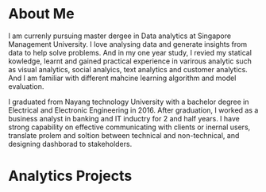 # About Me
I am currenly pursuing master dergee in Data analytics at Singapore Management University. I love analysing data and generate insights from data to help solve problems. And in my one year study, I revied my statical kowledge, learnt and gained practical experience in varirous analytic such as visual analytics, social analyics, text analytics and  customer analytics. And I am familiar with different mahcine learning algorithm and model evaluation. 

I graduated from Nayang technology University with a bachelor degree in Electrical and Electronic Engineering in 2016. After graduation, I worked as a business analyst in banking and IT inductry for 2 and half years. I have strong capability on effective communicating with clients or inernal users, translate prolem and soltion between technical and non-technical, and designing dashborad to stakeholders.

# Analytics Projects 


